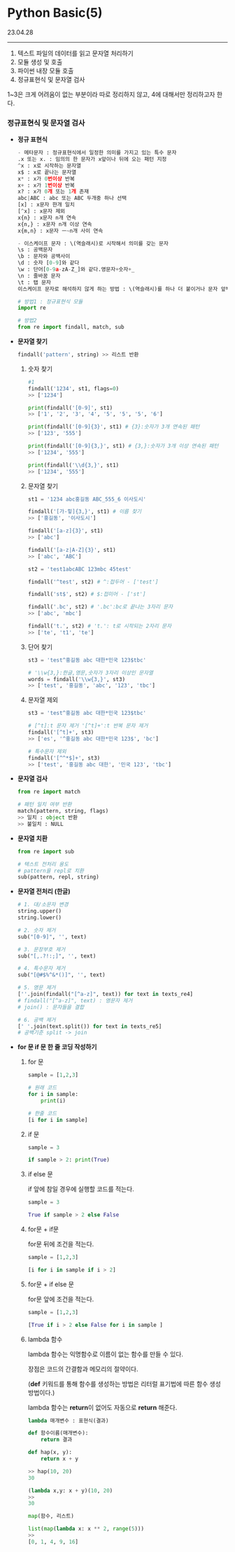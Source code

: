 # Python Basic(5)

23.04.28

---

1. 텍스트 파일의 데이터를 읽고 문자열 처리하기
2. 모듈 생성 및 호출
3. 파이썬 내장 모듈 호출
4. 정규표현식 및 문자열 검사

1~3은 크게 어려움이 없는 부분이라 따로 정리하지 않고, 4에 대해서만 정리하고자 한다.

### 정규표현식 및 문자열 검사

- **정규 표현식**
    
    ```python
    - 메타문자 : 정규표현식에서 일정한 의미를 가지고 있는 특수 문자
    .x 또는 x. : 임의의 한 문자가 x앞이나 뒤에 오는 패턴 지정
    ^x : x로 시작하는 문자열
    x$ : x로 끝나는 문자열  
    x* : x가 0번이상 반복
    x+ : x가 1번이상 반복
    x? : x가 0개 또는 1개 존재
    abc|ABC : abc 또는 ABC 두개중 하나 선택
    [x] : x문자 한개 일치
    [^x] : x문자 제외
    x{n} : x문자 n개 연속
    x{n,} : x문자 n개 이상 연속
    x{m,n} : x문자 ㅡ~n개 사이 연속
    ```
    
    ```python
    - 이스케이프 문자 : \(역슬래시)로 시작해서 의미를 갖는 문자
    \s : 공백문자
    \b : 문자와 공백사이
    \d : 숫자 [0-9]와 같다
    \w : 단어[0-9a-zA-Z_]와 같다.영문자+숫자+_
    \n : 줄바꿈 문자
    \t : 탭 문자
    이스케이프 문자로 해석하지 않게 하는 방법 : \(역슬래시)를 하나 더 붙이거나 문자 앞부분에 'r' 문자를 붙인다.
    ```
    
    ```python
    # 방법1 : 정규표현식 모듈
    import re
    
    # 방법2
    from re import findall, match, sub 
    ```
    

- **문자열 찾기**
    
    ```python
    findall('pattern', string) >> 리스트 반환
    ```
    
    1. 숫자 찾기
        
        ```python
        #1
        findall('1234', st1, flags=0)
        >> ['1234']
        
        print(findall('[0-9]', st1)
        >> ['1', '2', '3', '4', '5', '5', '5', '6']
        
        print(findall('[0-9]{3}', st1) # {3}:숫자가 3개 연속된 패턴
        >> ['123', '555']
        
        print(findall('[0-9]{3,}', st1) # {3,}:숫자가 3개 이상 연속된 패턴 
        >> ['1234', '555']
        
        print(findall('\\d{3,}', st1)
        >> ['1234', '555']
        ```
        
    2. 문자열 찾기
        
        ```python
        st1 = '1234 abc홍길동 ABC_555_6 이사도시'
        
        findall('[가-힣]{3,}', st1) # 이름 찾기
        >> ['홍길동', '이사도시']
        
        findall('[a-z]{3}', st1)
        >> ['abc']
        
        findall('[a-z|A-Z]{3}', st1)
        >> ['abc', 'ABC']
        ```
        
        ```python
        st2 = 'test1abcABC 123mbc 45test'
        
        findall('^test', st2) # ^:접두어 - ['test']
        
        findall('st$', st2) # $:접미어 - ['st']
        
        findall('.bc', st2) # '.bc':bc로 끝나는 3자리 문자 
        >> ['abc', 'mbc']
        
        findall('t.', st2) # 't.': t로 시작되는 2자리 문자 
        >> ['te', 't1', 'te']
        ```
        
    3. 단어 찾기
        
        ```python
        st3 = 'test^홍길동 abc 대한*민국 123$tbc'
        
        # '\\w{3,}:한글,영문,숫자가 3자리 이상인 문자열
        words = findall('\\w{3,}', st3) 
        >> ['test', '홍길동', 'abc', '123', 'tbc']
        ```
        
    4. 문자열 제외
        
        ```python
        st3 = 'test^홍길동 abc 대한*민국 123$tbc'
        
        # [^t]:t 문자 제거 '[^t]+':t 반복 문자 제거 
        findall('[^t]+', st3) 
        >> ['es', '^홍길동 abc 대한*민국 123$', 'bc']
        
        # 특수문자 제외
        findall('[^^*$]+', st3)
        >> ['test', '홍길동 abc 대한', '민국 123', 'tbc']
        ```
        

- **문자열 검사**
    
    ```python
    from re import match
    
    # 패턴 일치 여부 반환
    match(pattern, string, flags)
    >> 일치 : object 반환
    >> 불일치 : NULL
    ```
    

- **문자열 치환**
    
    ```python
    from re import sub
    
    # 텍스트 전처리 용도
    # pattern을 repl로 치환
    sub(pattern, repl, string)
    ```
    

- **문자열 전처리 (한글)**
    
    ```python
    # 1. 대/소문자 변경
    string.upper()
    string.lower()
    
    # 2. 숫자 제거
    sub("[0-9]", '', text)
    
    # 3. 문장부호 제거
    sub("[,.?!:;]", '', text)
    
    # 4. 특수문자 제거
    sub("[@#$%^&*()]", '', text)
    
    # 5. 영문 제거
    [''.join(findall("[^a-z]", text)) for text in texts_re4] 
    # findall("[^a-z]", text) : 영문자 제거
    # join() : 문자들을 결합
    
    # 6. 공백 제거
    [' '.join(text.split()) for text in texts_re5]
    # 공백기준 split -> join
    ```
    

- **for 문 if 문 한 줄 코딩 작성하기**
    
    1. for 문
        
        ```python
        sample = [1,2,3]
        
        # 원래 코드
        for i in sample:
            print(i)
        
        # 한줄 코드
        [i for i in sample]
        ```
        
    2. if 문
        
        ```python
        sample = 3
        
        if sample > 2: print(True)
        ```
        
    3. if else 문
        
        if 앞에 참일 경우에 실행할 코드를 적는다.
        
        ```python
        sample = 3
        
        True if sample > 2 else False
        ```
        
    4. for문 + if문
        
        for문 뒤에 조건을 적는다.
        
        ```python
        sample = [1,2,3]
        
        [i for i in sample if i > 2]
        ```
        
    5. for문 + if else 문
        
        for문 앞에 조건을 적는다.
        
        ```python
        sample = [1,2,3]
        
        [True if i > 2 else False for i in sample ]
        ```
        
    6. lambda 함수
        
        lambda 함수는 익명함수로 이름이 없는 함수를 만들 수 있다.
        
        장점은 코드의 간결함과 메모리의 절약이다.
        
        (**def** 키워드를 통해 함수를 생성하는 방법은 리터럴 표기법에 따른 함수 생성 방법이다.)
        
        lambda 함수는 **return**이 없어도 자동으로 **return** 해준다.
        
        ```python
        lambda 매개변수 : 표현식(결과)
        
        def 함수이름(매개변수):
        	return 결과
        ```
        
        ```python
        def hap(x, y):
        	return x + y
        
        >> hap(10, 20)
        30
        
        (lambda x,y: x + y)(10, 20)
        >>
        30
        ```
        
        ```python
        map(함수, 리스트)
        
        list(map(lambda x: x ** 2, range(5)))
        >>
        [0, 1, 4, 9, 16]
        ```
        